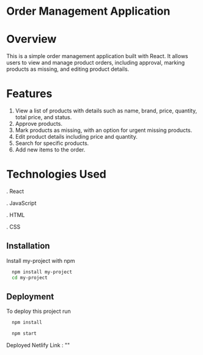 
# Order Management Application
# Overview
This is a simple order management application built with React. It allows users to view and manage product orders, including approval, marking products as missing, and editing product details.

# Features
1) View a list of products with details such as name, brand,      price, quantity, total price, and status.
2) Approve products.
3) Mark products as missing, with an option for urgent missing products.
4) Edit product details including price and quantity.
5) Search for specific products.
6) Add new items to the order.
# Technologies Used
. React

. JavaScript

. HTML

. CSS
## Installation

Install my-project with npm

```bash
  npm install my-project
  cd my-project
```
    
## Deployment

To deploy this project run

```bash
  npm install 

  npm start
```

Deployed Netlify Link : ""

